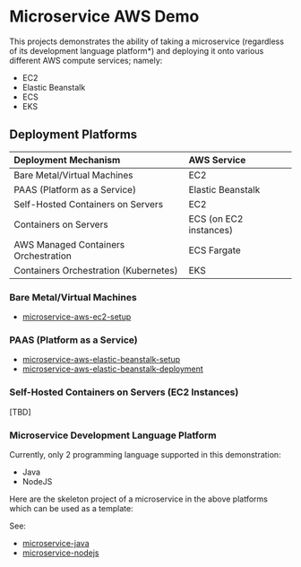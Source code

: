 # Microservice AWS Demo

This projects demonstrates the ability of taking a microservice (regardless of its development language platform*) and deploying it onto 
various different AWS compute services; namely: 

- EC2
- Elastic Beanstalk
- ECS
- EKS

## Deployment Platforms

| Deployment Mechanism                    | AWS Service           |
| :-------------------------------------- | :-------------------- |
| Bare Metal/Virtual Machines             | EC2                   |  
| PAAS (Platform as a Service)            | Elastic Beanstalk     |
| Self-Hosted Containers on Servers       | EC2                   |
| Containers on Servers                   | ECS (on EC2 instances)|
| AWS Managed Containers Orchestration    | ECS Fargate           |
| Containers Orchestration (Kubernetes)   | EKS                   |


### Bare Metal/Virtual Machines
- [microservice-aws-ec2-setup](https://github.com/colinbut/microservice-aws-ec2-setup.git)  


### PAAS (Platform as a Service)
- [microservice-aws-elastic-beanstalk-setup](https://github.com/colinbut/microservice-aws-elasticbeanstalk-setup.git)  
- [microservice-aws-elastic-beanstalk-deployment](https://github.com/colinbut/microservice-aws-elasticbeanstalk-deployment.git)

### Self-Hosted Containers on Servers (EC2 Instances)

[TBD]


### Microservice Development Language Platform

Currently, only 2 programming language supported in this demonstration:

+ Java
+ NodeJS

Here are the skeleton project of a microservice in the above platforms which can be used as a template:

See:
+ [microservice-java](https://github.com/colinbut/microservice-java.git)
+ [microservice-nodejs](https://github.com/colinbut/microservice-nodejs.git)
